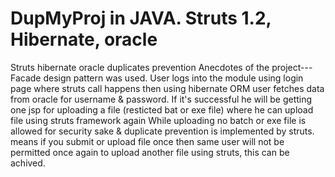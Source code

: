 # DupMyProj in JAVA. Struts 1.2, Hibernate, oracle
Struts hibernate oracle duplicates prevention
Anecdotes of the project--- Facade design pattern was used. User logs into the module using login page where struts call happens then using hibernate ORM user fetches data from oracle for username & password. If it's successful he will be getting one jsp for uploading a file (resticted bat or exe file) where he can upload file using struts framework again While uploading no batch or exe file is allowed for security sake & duplicate prevention is implemented by struts. means if you submit or upload file once then same user will not be permitted once again to upload another file using struts, this can be achived.
